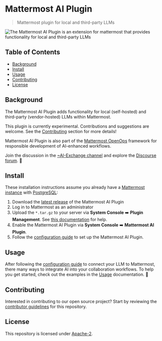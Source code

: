# Mattermost AI Plugin

> Mattermost plugin for local and third-party LLMs

![The Mattermost AI Plugin is an extension for mattermost that provides functionality for local and third-party LLMs](https://github.com/mattermost/openops/assets/7295363/37cc5337-16a0-4d88-971f-71cd0cdc52e9)

<!-- omit from toc -->
## Table of Contents

- [Background](#background)
- [Install](#install)
- [Usage](#usage)
- [Contributing](#contributing)
- [License](#license)

## Background

The Mattermost AI Plugin adds functionality for local (self-hosted) and third-party (vendor-hosted) LLMs within Mattermost.

This plugin is currently experimental. Contributions and suggestions are welcome. See the [Contributing](#contributing) section for more details!

Mattermost AI Plugin is also part of the [Mattermost OpenOps](https://openops.mattermost.com) framework for responsible development of AI-enhanced workflows.

Join the discussion in the [~AI-Exchange channel](https://community.mattermost.com/core/channels/ai-exchange) and explore the [Discourse forum](https://forum.mattermost.com/c/openops-ai/40). 💬

## Install

These installation instructions assume you already have a [Mattermost instance](https://mattermost.com/download/) with [PostgreSQL](https://www.postgresql.org/):

1. Download the [latest release](https://github.com/mattermost/mattermost-plugin-ai/releases) of the Mattermost AI Plugin
2. Log in to Mattermost as an administrator
3. Upload the `*.tar.gz` to your server via **System Console** ➡️ **Plugin Management**. See [this documentation](https://developers.mattermost.com/integrate/plugins/using-and-managing-plugins/#custom-plugins) for help.
4. Enable the Mattermost AI Plugin via **System Console** ➡️ **Mattermost AI Plugin**.
5. Follow the [configuration guide](./docs/configuration-guide.md) to set up the Mattermost AI Plugin.

## Usage

After following the [configuration guide](./docs/configuration-guide.md) to connect your LLM to Mattermost, there many ways to integrate AI into your collaboration workflows. To help you get started, check out the examples in the [Usage](./docs/usage.md) documentation. 🚀

## Contributing

Interested in contributing to our open source project? Start by reviewing the [contributor guidelines](./.github/CONTRIBUTING.md) for this repository.

## License

This repository is licensed under [Apache-2](./LICENSE.md).
